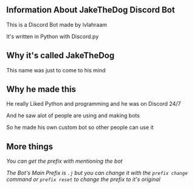 ## Information About JakeTheDog Discord Bot
This is a Discord Bot made by lvlahraam

It's written in Python with Discord.py

## Why it's called JakeTheDog
This name was just to come to his mind

## Why he made this
He really Liked Python and programming and he was on Discord 24/7

And he saw alot of people are using and making bots

So he made his own custom bot so other people can use it

## More things
*You can get the prefix with mentioning the bot*

*The Bot's Main Prefix is `.j` but you can change it with the `prefix change` command or `prefix reset` to change the prefix to it's original*